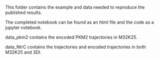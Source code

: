 This folder contains the example and data needed to reproduce the published results.

The completed notebook can be found as an html file and the code as a jupyter notebook.

data_pkm2 contains the encoded PKM2 trajectories in M32K25.

data_NtrC contains the trajectories and encoded trajectories in both M32K25 and 3DI.